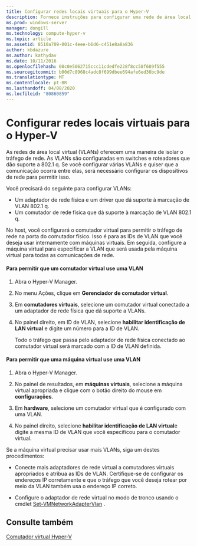 ```yaml
---
title: Configurar redes locais virtuais para o Hyper-V
description: Fornece instruções para configurar uma rede de área local virtual (VLAN) para uso por máquinas virtuais em um host Hyper-V.
ms.prod: windows-server
manager: dongill
ms.technology: compute-hyper-v
ms.topic: article
ms.assetid: 8510a709-001c-4eee-b6d6-c451e8a8a836
author: kbdazure
ms.author: kathydav
ms.date: 10/11/2016
ms.openlocfilehash: 08c0e5062715ccc11cdedfe228f8cc58f689f555
ms.sourcegitcommit: b00d7c8968c4adc8f699dbee694afe6ed36bc9de
ms.translationtype: MT
ms.contentlocale: pt-BR
ms.lasthandoff: 04/08/2020
ms.locfileid: "80860859"
---
```

# <a name="configure-virtual-local-area-networks-for-hyper-v"></a>Configurar redes locais virtuais para o Hyper-V
As redes de área local virtual \(VLANs\) oferecem uma maneira de isolar o tráfego de rede. As VLANs são configuradas em switches e roteadores que dão suporte a 802.1 q. Se você configurar várias VLANs e quiser que a comunicação ocorra entre elas, será necessário configurar os dispositivos de rede para permitir isso.

Você precisará do seguinte para configurar VLANs:

- Um adaptador de rede física e um driver que dá suporte à marcação de VLAN 802.1 q.
- Um comutador de rede física que dá suporte à marcação de VLAN 802.1 q.

No host, você configurará o comutador virtual para permitir o tráfego de rede na porta do comutador físico. Isso é para as IDs de VLAN que você deseja usar internamente com máquinas virtuais. Em seguida, configure a máquina virtual para especificar a VLAN que será usada pela máquina virtual para todas as comunicações de rede.

#### <a name="to-allow-a-virtual-switch-to-use-a-vlan"></a>Para permitir que um comutador virtual use uma VLAN

1. Abra o Hyper\-V Manager.

2. No menu Ações, clique em **Gerenciador de comutador virtual**.

3. Em **comutadores virtuais**, selecione um comutador virtual conectado a um adaptador de rede física que dá suporte a VLANs.

4. No painel direito, em ID de VLAN, selecione **habilitar identificação de LAN virtual** e digite um número para a ID de VLAN.

    Todo o tráfego que passa pelo adaptador de rede física conectado ao comutador virtual será marcado com a ID de VLAN definida.

#### <a name="to-allow-a-virtual-machine-to-use-a-vlan"></a>Para permitir que uma máquina virtual use uma VLAN

1. Abra o Hyper\-V Manager.

2. No painel de resultados, em **máquinas virtuais**, selecione a máquina virtual apropriada e clique com o botão direito do mouse em **configurações**.

3. Em **hardware**, selecione um comutador virtual que é configurado com uma VLAN.

4. No painel direito, selecione **habilitar identificação de LAN virtual**e digite a mesma ID de VLAN que você especificou para o comutador virtual.

Se a máquina virtual precisar usar mais VLANs, siga um destes procedimentos:

- Conecte mais adaptadores de rede virtual a comutadores virtuais apropriados e atribua as IDs de VLAN. Certifique-se de configurar os endereços IP corretamente e que o tráfego que você deseja rotear por meio da VLAN também usa o endereço IP correto.

- Configure o adaptador de rede virtual no modo de tronco usando o cmdlet [Set\-VMNetworkAdapterVlan](https://technet.microsoft.com/library/hh848475.aspx) .

## <a name="see-also"></a>Consulte também

[Comutador virtual Hyper\-V](https://technet.microsoft.com/windows-server-docs/networking/technologies/hyper-v-virtual-switch/hyper-v-virtual-switch)
